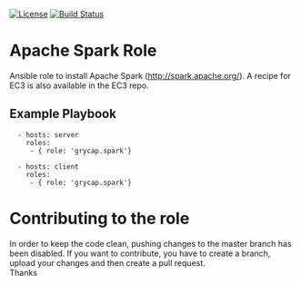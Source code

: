 [![License](https://img.shields.io/badge/license-Apache%202-blue.svg)](https://www.apache.org/licenses/LICENSE-2.0)
[![Build Status](https://travis-ci.org/grycap/ansible-role-spark.svg?branch=master)](https://travis-ci.org/grycap/ansible-role-spark)

Apache Spark Role
==================

Ansible role to install Apache Spark (http://spark.apache.org/). A recipe for EC3 is also available in the EC3 repo.

Example Playbook
----------------
```
  - hosts: server
    roles:
     - { role: 'grycap.spark'}
```
```
  - hosts: client
    roles:
     - { role: 'grycap.spark'}
```

Contributing to the role
========================
In order to keep the code clean, pushing changes to the master branch has been disabled. If you want to contribute, you have to create a branch, upload your changes and then create a pull request.  
Thanks
